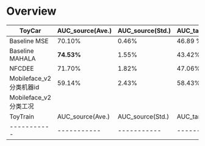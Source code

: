 # Overview
| ToyCar      | AUC_source(Ave.) | AUC_source(Std.) | AUC_target(Ave.) | AUC_target(Std.) | pAUC(Ave.) | pAUC(Std.) |
| ----------- | ----------- | ----------- | ----------- | ----------- | ----------- | ----------- |
| Baseline MSE      | 70.10%       | 0.46%| 46.89 % | 2.67 %| 52.47 %| 1.28 %|
| Baseline MAHALA   | __74.53%__        | 1.55%| 43.42%| 2.53%| 49.18%| 0.49%|
|NFCDEE| 71.70% |1.82%| 47.06% |4.65%|51.99%|2.13%|
|Mobileface_v2分类机器id| 59.14% |2.43%|58.43% | 2.31%|53.05%|2.40%|
|Mobileface_v2分类工况| | | | | | |
| ToyTrain      | AUC_source(Ave.) | AUC_source(Std.) | AUC_target(Ave.) | AUC_target(Std.) | pAUC(Ave.) | pAUC(Std.) |
| ----------- | ----------- | ----------- | ----------- | ----------- | ----------- | ----------- |
